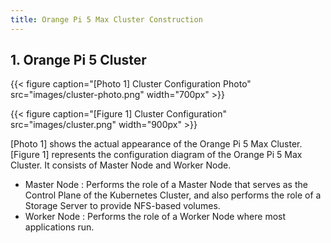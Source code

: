 ```yaml
---
title: Orange Pi 5 Max Cluster Construction
---
```


## 1. Orange Pi 5 Cluster

{{< figure caption="[Photo 1] Cluster Configuration Photo" src="images/cluster-photo.png" width="700px" >}}

{{< figure caption="[Figure 1] Cluster Configuration" src="images/cluster.png" width="900px" >}}

[Photo 1] shows the actual appearance of the Orange Pi 5 Max Cluster. [Figure 1] represents the configuration diagram of the Orange Pi 5 Max Cluster. It consists of Master Node and Worker Node.

* Master Node : Performs the role of a Master Node that serves as the Control Plane of the Kubernetes Cluster, and also performs the role of a Storage Server to provide NFS-based volumes.
* Worker Node : Performs the role of a Worker Node where most applications run.
